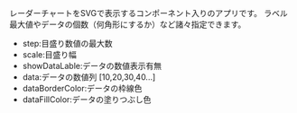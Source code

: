 レーダーチャートをSVGで表示するコンポーネント入りのアプリです。
ラベル最大値やデータの個数（何角形にするか）など諸々指定できます。

- step:目盛り数値の最大数
- scale:目盛り幅
- showDataLable:データの数値表示有無
- data:データの数値列 [10,20,30,40...]
- dataBorderColor:データの枠線色
- dataFillColor:データの塗りつぶし色
